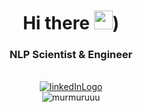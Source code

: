 <!---
![image](figures/circle-cropped.png)


![image](figures/muru.JPG)


![image](figures/cropped.png)
--->

<h1 align="center">Hi there <img src="https://emojis.slackmojis.com/emojis/images/1597609869/10098/lucky_parrot.gif?1597609869" width="30"/>)</h1>


<h3 align="center">NLP Scientist & Engineer</h3>

<p align="center">
    <br>
    <a target="_blank" href="https://www.linkedin.com/in/m%C3%BCr%C3%BCvvet-hasanbasoglu/"><img src="https://img.shields.io/badge/-LinkedIn-0077B5?style=for-the-badge&logo=Linkedin&logoColor=white" alt="linkedInLogo"></a>
    <br>
    <img src="https://komarev.com/ghpvc/?username=murmuruuu" alt="murmuruuu" />
</p>  
